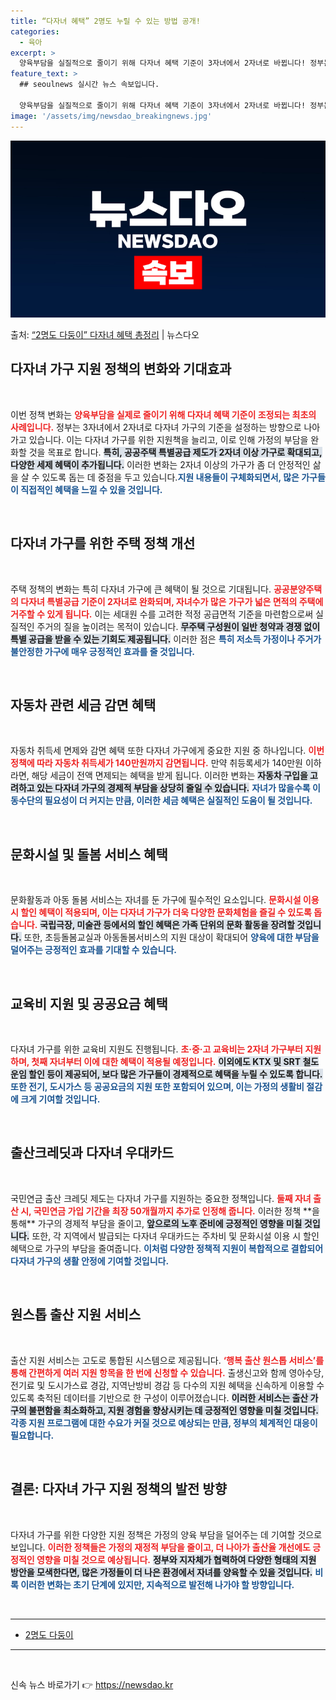 ```yaml
---
title: “다자녀 혜택” 2명도 누릴 수 있는 방법 공개!
categories:
  - 육아
excerpt: >
  양육부담을 실질적으로 줄이기 위해 다자녀 혜택 기준이 3자녀에서 2자녀로 바뀝니다! 정부는 지난 16일 제7…
feature_text: >
  ## seoulnews 실시간 뉴스 속보입니다.

  양육부담을 실질적으로 줄이기 위해 다자녀 혜택 기준이 3자녀에서 2자녀로 바뀝니다! 정부는 지난 16일 제7…
image: '/assets/img/newsdao_breakingnews.jpg'
---
```


![뉴스다오 속보](/assets/img/newsdao_breakingnews.jpg)

<p>출처: <a href="https://newsdao.kr/1743" rel="dofollow">“2명도 다둥이” 다자녀 혜택 총정리</a> | 뉴스다오</p>

<h2 data-ke-size="size26">다자녀 가구 지원 정책의 변화와 기대효과</h2>

<p data-ke-size="size16">&nbsp;</p>
이번 정책 변화는 <b><span style="color: #ee2323;">양육부담을 실제로 줄이기 위해 다자녀 혜택 기준이 조정되는 최초의 사례입니다.</span></b> 정부는 3자녀에서 2자녀로 다자녀 가구의 기준을 설정하는 방향으로 나아가고 있습니다. 이는 다자녀 가구를 위한 지원책을 늘리고, 이로 인해 가정의 부담을 완화할 것을 목표로 합니다. <b><span style="background-color: #21538527;">특히, 공공주택 특별공급 제도가 2자녀 이상 가구로 확대되고, 다양한 세제 혜택이 추가됩니다.</span></b> 이러한 변화는 2자녀 이상의 가구가 좀 더 안정적인 삶을 살 수 있도록 돕는 데 중점을 두고 있습니다.<b><span style="color: #1a5490;">지원 내용들이 구체화되면서, 많은 가구들이 직접적인 혜택을 느낄 수 있을 것입니다.</span></b>

<p data-ke-size="size16">&nbsp;</p>

<h2 data-ke-size="size26">다자녀 가구를 위한 주택 정책 개선</h2>

<p data-ke-size="size16">&nbsp;</p>
주택 정책의 변화는 특히 다자녀 가구에 큰 혜택이 될 것으로 기대됩니다. <b><span style="color: #ee2323;">공공분양주택의 다자녀 특별공급 기준이 2자녀로 완화되며, 자녀수가 많은 가구가 넓은 면적의 주택에 거주할 수 있게 됩니다.</span></b> 이는 세대원 수를 고려한 적정 공급면적 기준을 마련함으로써 실질적인 주거의 질을 높이려는 목적이 있습니다. <b><span style="background-color: #21538527;">무주택 구성원이 일반 청약과 경쟁 없이 특별 공급을 받을 수 있는 기회도 제공됩니다.</span></b> 이러한 점은 <b><span style="color: #1a5490;">특히 저소득 가정이나 주거가 불안정한 가구에 매우 긍정적인 효과를 줄 것입니다.</span></b>

<p data-ke-size="size16">&nbsp;</p>

<h2 data-ke-size="size26">자동차 관련 세금 감면 혜택</h2>

<p data-ke-size="size16">&nbsp;</p>
자동차 취득세 면제와 감면 혜택 또한 다자녀 가구에게 중요한 지원 중 하나입니다. <b><span style="color: #ee2323;">이번 정책에 따라 자동차 취득세가 140만원까지 감면됩니다.</span></b> 만약 취등록세가 140만원 이하라면, 해당 세금이 전액 면제되는 혜택을 받게 됩니다. 이러한 변화는 <b><span style="background-color: #21538527;">자동차 구입을 고려하고 있는 다자녀 가구의 경제적 부담을 상당히 줄일 수 있습니다.</span></b> <b><span style="color: #1a5490;">자녀가 많을수록 이동수단의 필요성이 더 커지는 만큼, 이러한 세금 혜택은 실질적인 도움이 될 것입니다.</span></b>

<p data-ke-size="size16">&nbsp;</p>

<h2 data-ke-size="size26">문화시설 및 돌봄 서비스 혜택</h2>

<p data-ke-size="size16">&nbsp;</p>
문화활동과 아동 돌봄 서비스는 자녀를 둔 가구에 필수적인 요소입니다. <b><span style="color: #ee2323;">문화시설 이용 시 할인 혜택이 적용되며, 이는 다자녀 가구가 더욱 다양한 문화체험을 즐길 수 있도록 돕습니다.</span></b> <b><span style="background-color: #21538527;">국립극장, 미술관 등에서의 할인 혜택은 가족 단위의 문화 활동을 장려할 것입니다.</span></b> 또한, 초등돌봄교실과 아동돌봄서비스의 지원 대상이 확대되어 <b><span style="color: #1a5490;">양육에 대한 부담을 덜어주는 긍정적인 효과를 기대할 수 있습니다.</span></b>

<p data-ke-size="size16">&nbsp;</p>

<h2 data-ke-size="size26">교육비 지원 및 공공요금 혜택</h2>

<p data-ke-size="size16">&nbsp;</p>
다자녀 가구를 위한 교육비 지원도 진행됩니다. <b><span style="color: #ee2323;">초·중·고 교육비는 2자녀 가구부터 지원하며, 첫째 자녀부터 이에 대한 혜택이 적용될 예정입니다.</span></b> <b><span style="background-color: #21538527;">이외에도 KTX 및 SRT 철도 운임 할인 등이 제공되어, 보다 많은 가구들이 경제적으로 혜택을 누릴 수 있도록 합니다.</span></b> <b><span style="color: #1a5490;">또한 전기, 도시가스 등 공공요금의 지원 또한 포함되어 있으며, 이는 가정의 생활비 절감에 크게 기여할 것입니다.</span></b>

<p data-ke-size="size16">&nbsp;</p>

<h2 data-ke-size="size26">출산크레딧과 다자녀 우대카드</h2>

<p data-ke-size="size16">&nbsp;</p>
국민연금 출산 크레딧 제도는 다자녀 가구를 지원하는 중요한 정책입니다. <b><span style="color: #ee2323;">둘째 자녀 출산 시, 국민연금 가입 기간을 최장 50개월까지 추가로 인정해 줍니다.</span></b> 이러한 정책 **을 통해** 가구의 경제적 부담을 줄이고, <b><span style="background-color: #21538527;">앞으로의 노후 준비에 긍정적인 영향을 미칠 것입니다.</span></b> 또한, 각 지역에서 발급되는 다자녀 우대카드는 주차비 및 문화시설 이용 시 할인 혜택으로 가구의 부담을 줄여줍니다. <b><span style="color: #1a5490;">이처럼 다양한 정책적 지원이 복합적으로 결합되어 다자녀 가구의 생활 안정에 기여할 것입니다.</span></b>

<p data-ke-size="size16">&nbsp;</p>

<h2 data-ke-size="size26">원스톱 출산 지원 서비스</h2>

<p data-ke-size="size16">&nbsp;</p>
출산 지원 서비스는 고도로 통합된 시스템으로 제공됩니다. <b><span style="color: #ee2323;">‘행복 출산 원스톱 서비스’를 통해 간편하게 여러 지원 항목을 한 번에 신청할 수 있습니다.</span></b> 출생신고와 함께 영아수당, 전기료 및 도시가스료 경감, 지역난방비 경감 등 다수의 지원 혜택을 신속하게 이용할 수 있도록 축적된 데이터를 기반으로 한 구성이 이루어졌습니다. <b><span style="background-color: #21538527;">이러한 서비스는 출산 가구의 불편함을 최소화하고, 지원 경험을 향상시키는 데 긍정적인 영향을 미칠 것입니다.</span></b> <b><span style="color: #1a5490;">각종 지원 프로그램에 대한 수요가 커질 것으로 예상되는 만큼, 정부의 체계적인 대응이 필요합니다.</span></b>

<p data-ke-size="size16">&nbsp;</p>

<h2 data-ke-size="size26">결론: 다자녀 가구 지원 정책의 발전 방향</h2>

<p data-ke-size="size16">&nbsp;</p>
다자녀 가구를 위한 다양한 지원 정책은 가정의 양육 부담을 덜어주는 데 기여할 것으로 보입니다. <b><span style="color: #ee2323;">이러한 정책들은 가정의 재정적 부담을 줄이고, 더 나아가 출산율 개선에도 긍정적인 영향을 미칠 것으로 예상됩니다.</span></b> <b><span style="background-color: #21538527;">정부와 지자체가 협력하여 다양한 형태의 지원 방안을 모색한다면, 많은 가정들이 더 나은 환경에서 자녀를 양육할 수 있을 것입니다.</span></b> <b><span style="color: #1a5490;">비록 이러한 변화는 초기 단계에 있지만, 지속적으로 발전해 나가야 할 방향입니다.</span></b>

<p data-ke-size="size16">&nbsp;</p>

<hr />
<ul>
<li><a href="https://newsdao.kr/1743">2명도 다둥이</a></li>
</ul>
<hr />

<p data-ke-size="size16">&nbsp;</p> 

신속 뉴스 바로가기 👉 <a href="https://newsdao.kr" rel="dofollow">https://newsdao.kr</a>


